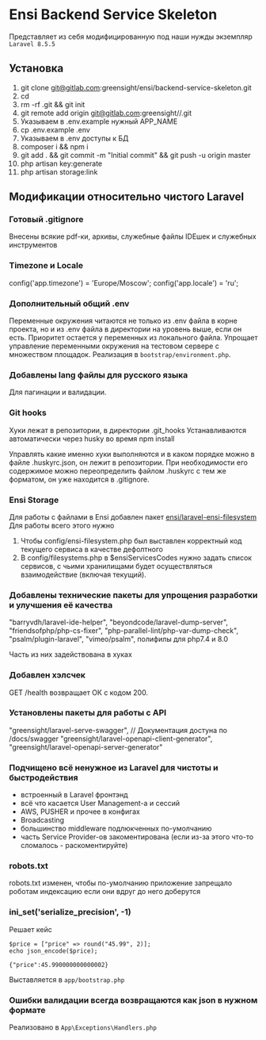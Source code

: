 # Ensi Backend Service Skeleton

Представляет из себя модифицированную под наши нужды экземпляр `Laravel 8.5.5`

## Установка

1. git clone git@gitlab.com:greensight/ensi/backend-service-skeleton.git <new-repo-name>
2. cd <new-repo-name>
3. rm -rf .git && git init
4. git remote add origin git@gitlab.com:greensight/<project>/<new-repo-name>.git
5. Указываем в .env.example нужный APP_NAME
5. cp .env.example .env
6. Указываем в .env доступы к БД
7. composer i && npm i
8. git add . && git commit -m "Initial commit" && git push -u origin master
9. php artisan key:generate
10. php artisan storage:link

## Модификации относительно чистого Laravel

### Готовый .gitignore

Внесены всякие pdf-ки, архивы, служебные файлы IDEшек и служебных инструментов

### Timezone и Locale

config('app.timezone') = 'Europe/Moscow';
config('app.locale') = 'ru';

### Дополнительный общий .env

Переменные окружения читаются не только из .env файла в корне проекта, но и из .env файла в директории на уровень выше, если он есть.
Приоритет остается у переменных из локального файла. Упрощает управление переменными окружения на тестовом сервере с множеством площадок.
Реализация в `bootstrap/environment.php`.

### Добавлены lang файлы для русского языка

Для пагинации и валидации.

### Git hooks

Хуки лежат в репозитории, в директории .git_hooks
Устанавливаются автоматически через husky во время npm install

Управлять какие именно хуки выполняются и в каком порядке можно в файле .huskyrc.json, он лежит в репозитории.
При необходимости его содержимое можно переопределить файлом .huskyrc с тем же форматом, он уже находится в .gitignore.

### Ensi Storage

Для работы с файлами в Ensi добавлен пакет [ensi/laravel-ensi-filesystem](https://gitlab.com/greensight/ensi/packages/laravel-ensi-filesystem)
Для работы всего этого нужно

1. Чтобы config/ensi-filesystem.php был выставлен корректный код текущего сервиса в качестве дефолтного
2. В config/filesystems.php в $ensiServicesCodes нужно задать список сервисов, с чьими хранилищами будет осуществляться взаимодействие (включая текущий).

### Добавлены технические пакеты для упрощения разработки и улучшения её качества

"barryvdh/laravel-ide-helper",
"beyondcode/laravel-dump-server",
"friendsofphp/php-cs-fixer",
"php-parallel-lint/php-var-dump-check",
"psalm/plugin-laravel",
"vimeo/psalm",
полифилы для php7.4 и 8.0

Часть из них задействована в хуках

### Добавлен хэлсчек

GET /health возвращает ОК с кодом 200.

### Установлены пакеты для работы с API

"greensight/laravel-serve-swagger", // Документация достуна по /docs/swagger
"greensight/laravel-openapi-client-generator",
"greensight/laravel-openapi-server-generator"

### Подчищено всё ненужное из Laravel для чистоты и быстродействия

- встроенный в Laravel фронтэнд
- всё что касается User Management-а и сессий
- AWS, PUSHER и прочее в конфигах
- Broadcasting
- большинство middleware подлюкченных по-умолчанию
- часть Service Provider-ов закоментирована (если из-за этого что-то сломалось - раскоментируйте)

### robots.txt

robots.txt изменен, чтобы по-умолчанию приложение запрещало роботам индексацию если они вдруг до него доберутся

### ini_set('serialize_precision', -1)

Решает кейс
```
$price = ["price" => round("45.99", 2)]; 
echo json_encode($price);
```

`{"price":45.990000000000002}`

Выставляется в `app/bootstrap.php`

### Ошибки валидации всегда возвращаются как json в нужном формате

Реализовано в `App\Exceptions\Handlers.php`


